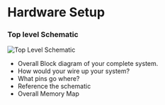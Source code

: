 # Hardware Setup

### Top level Schematic

![Top Level Schematic](https://cdn.discordapp.com/attachments/371689406823661570/842882954601824277/unknown.png)

- Overall Block diagram of your complete system.
- How would your wire up your system? 
- What pins go where?
- Reference the schematic 
- Overall Memory Map
